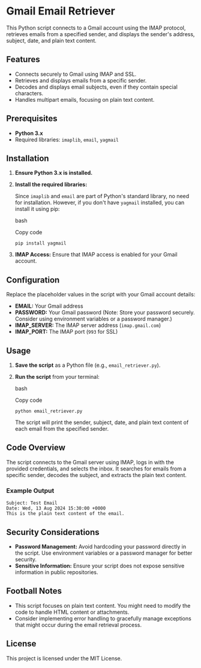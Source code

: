 Gmail Email Retriever
=====================

This Python script connects to a Gmail account using the IMAP protocol, retrieves emails from a specified sender, and displays the sender's address, subject, date, and plain text content.

Features
--------

-   Connects securely to Gmail using IMAP and SSL.
-   Retrieves and displays emails from a specific sender.
-   Decodes and displays email subjects, even if they contain special characters.
-   Handles multipart emails, focusing on plain text content.

Prerequisites
-------------

-   **Python 3.x**
-   Required libraries: `imaplib`, `email`, `yagmail`

Installation
------------

1.  **Ensure Python 3.x is installed.**

2.  **Install the required libraries:**

    Since `imaplib` and `email` are part of Python's standard library, no need for installation. However, if you don't have `yagmail` installed, you can install it using pip:

    bash

    Copy code

    `pip install yagmail`

3.  **IMAP Access:** Ensure that IMAP access is enabled for your Gmail account.

Configuration
-------------

Replace the placeholder values in the script with your Gmail account details:

-   **EMAIL:** Your Gmail address
-   **PASSWORD:** Your Gmail password (Note: Store your password securely. Consider using environment variables or a password manager.)
-   **IMAP_SERVER:** The IMAP server address (`imap.gmail.com`)
-   **IMAP_PORT:** The IMAP port (`993` for SSL)

Usage
-----

1.  **Save the script** as a Python file (e.g., `email_retriever.py`).

2.  **Run the script** from your terminal:

    bash

    Copy code

    `python email_retriever.py`

    The script will print the sender, subject, date, and plain text content of each email from the specified sender.

Code Overview
-------------

The script connects to the Gmail server using IMAP, logs in with the provided credentials, and selects the inbox. It searches for emails from a specific sender, decodes the subject, and extracts the plain text content.

### Example Output


```From: devkarthik300@gmail.com
Subject: Test Email
Date: Wed, 13 Aug 2024 15:30:00 +0000
This is the plain text content of the email.
```

Security Considerations
-----------------------

-   **Password Management:** Avoid hardcoding your password directly in the script. Use environment variables or a password manager for better security.
-   **Sensitive Information:** Ensure your script does not expose sensitive information in public repositories.

Football Notes
----------------

-   This script focuses on plain text content. You might need to modify the code to handle HTML content or attachments.
-   Consider implementing error handling to gracefully manage exceptions that might occur during the email retrieval process.

License
-------

This project is licensed under the MIT License. 
